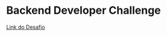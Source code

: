 
# Backend Developer Challenge
[Link do Desafio](https://github.com/RocketBus/quero-ser-clickbus/tree/master/testes/backend-developer)
